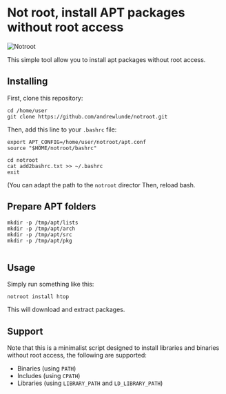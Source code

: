 # Not root, install APT packages without root access

![Notroot](notroot.png)

This simple tool allow you to install apt packages without root
access.

## Installing

First, clone this repository:

```
cd /home/user
git clone https://github.com/andrewlunde/notroot.git
```

Then, add this line to your `.bashrc` file:
```
export APT_CONFIG=/home/user/notroot/apt.conf
source "$HOME/notroot/bashrc"
```

```
cd notroot
cat add2bashrc.txt >> ~/.bashrc
exit
```

(You can adapt the path to the `notroot` director
Then, reload bash.

## Prepare APT folders
```
mkdir -p /tmp/apt/lists
mkdir -p /tmp/apt/arch
mkdir -p /tmp/apt/src 
mkdir -p /tmp/apt/pkg


```

## Usage

Simply run something like this:

    notroot install htop

This will download and extract packages.

## Support 

Note that this is a minimalist script designed to install libraries 
and binaries without root access, the following are supported:

* Binaries (using `PATH`)
* Includes (using `CPATH`)
* Libraries (using `LIBRARY_PATH` and `LD_LIBRARY_PATH`)

